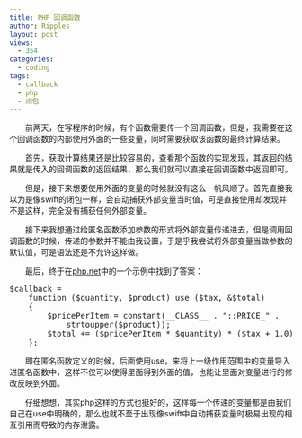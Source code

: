 ```yaml
---
title: PHP 回调函数
author: Ripples
layout: post
views:
  - 354
categories:
  - coding
tags:
  - callback
  - php
  - 闭包
---
```

<p style="text-indent: 2em;">
  前两天，在写程序的时候，有个函数需要传一个回调函数，但是，我需要在<span style="text-indent: 32px;">这个回调函数的内部使用外面的一些变量，同时需要获取该函数的最终计算结果。</span>
</p>

<p style="text-indent: 2em;">
  <span style="text-indent: 32px;">首先，获取计算结果还是比较容易的，查看那个函数的实现发现，其返回的结果就是传入的回调函数的返回结果，那么我们就可以直接在回调函数中返回即可。</span>
</p>

<!--more-->

<p style="text-indent: 2em;">
  但是，接下来想要使用外面的变量的时候就没有这么一帆风顺了。首先直接我以为是像swift的闭包一样，会自动捕获外部变量当时值，可是直接使用却发现并不是这样，完全没有捕获任何外部变量。
</p>

<p style="text-indent: 2em;">
  接下来我想通过给匿名函数添加参数的形式将外部变量传递进去，但是调用回调函数的时候，传递的参数并不能由我设置，于是乎我尝试将外部变量当做参数的默认值，可是语法还是不允许这样做。
</p>

<p style="text-indent: 2em;">
  最后，终于在<a href="http://php.net/manual/zh/language.types.callable.php" target="_blank">php.net</a>中的一个示例中找到了答案：
</p>

<pre class="brush:php;toolbar:false">$callback&nbsp;=
&nbsp;&nbsp;&nbsp;&nbsp;function&nbsp;($quantity,&nbsp;$product)&nbsp;use&nbsp;($tax,&nbsp;&$total)
&nbsp;&nbsp;&nbsp;&nbsp;{
&nbsp;&nbsp;&nbsp;&nbsp;&nbsp;&nbsp;&nbsp;&nbsp;$pricePerItem&nbsp;=&nbsp;constant(__CLASS__&nbsp;.&nbsp;"::PRICE_"&nbsp;.
&nbsp;&nbsp;&nbsp;&nbsp;&nbsp;&nbsp;&nbsp;&nbsp;&nbsp;&nbsp;&nbsp;&nbsp;strtoupper($product));
&nbsp;&nbsp;&nbsp;&nbsp;&nbsp;&nbsp;&nbsp;&nbsp;$total&nbsp;+=&nbsp;($pricePerItem&nbsp;*&nbsp;$quantity)&nbsp;*&nbsp;($tax&nbsp;+&nbsp;1.0);
&nbsp;&nbsp;&nbsp;&nbsp;};</pre>

<p style="text-indent: 2em;">
  即在匿名函数定义的时候，后面使用use，来将上一级作用范围中的变量导入进匿名函数中，这样不仅可以使得里面得到外面的值，也能让里面对变量进行的修改反映到外面。
</p>

<p style="text-indent: 2em;">
  仔细想想，其实php这样的方式也挺好的，这样每一个传递的变量都是由我们自己在use中明确的，那么也就不至于出现像swift中自动捕获变量时极易出现的相互引用而导致的内存泄露。
</p>
